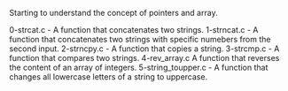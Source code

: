 Starting to understand the concept of pointers and array.

0-strcat.c - A function that concatenates two strings.
1-strncat.c - A function that concatenates two strings with specific numebers from the second input.
2-strncpy.c - A function that copies a string.
3-strcmp.c - A function that compares two strings.
4-rev_array.c A function that reverses the content of an array of integers.
5-string_toupper.c - A function that changes all lowercase letters of a string to uppercase.
